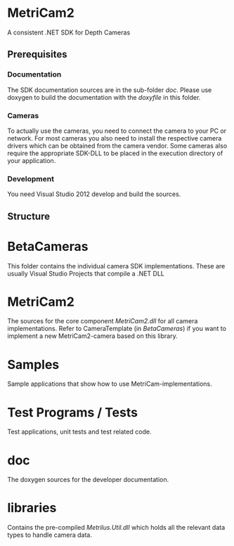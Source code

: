 # MetriCam2
A consistent .NET SDK for Depth Cameras

## Prerequisites
### Documentation
The SDK documentation sources are in the sub-folder _doc_. Please use doxygen to build the documentation with the _doxyfile_ in this folder.

### Cameras
To actually use the cameras, you need to connect the camera to your PC or network. For most cameras you also need to install the respective camera drivers which can be obtained from the camera vendor. Some cameras also require the appropriate SDK-DLL to be placed in the execution directory of your application.

### Development 
You need Visual Studio 2012 develop and build the sources. 

## Structure
# BetaCameras
This folder contains the individual camera SDK implementations. These are usually Visual Studio Projects that compile a .NET DLL

# MetriCam2
The sources for the core component _MetriCam2.dll_ for all camera implementations. Refer to CameraTemplate (in _BetaCameras_) if you want to implement a new MetriCam2-camera based on this library.

# Samples
Sample applications that show how to use MetriCam-implementations.

# Test Programs / Tests
Test applications, unit tests and test related code.

# doc
The doxygen sources for the developer documentation.

# libraries
Contains the pre-compiled _Metrilus.Util.dll_ which holds all the relevant data types to handle camera data.
